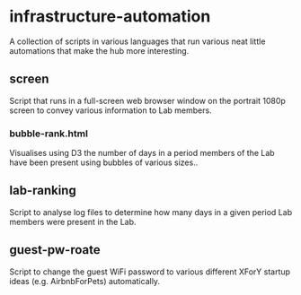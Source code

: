 # infrastructure-automation
A collection of scripts in various languages that run various neat little automations that make the hub more interesting.

## screen
Script that runs in a full-screen web browser window on the portrait 1080p screen to convey various information to Lab members.

### bubble-rank.html
Visualises using D3 the number of days in a period members of the Lab have been present using bubbles of various sizes..

## lab-ranking
Script to analyse log files to determine how many days in a given period Lab members were present in the Lab.

## guest-pw-roate
Script to change the guest WiFi password to various different XForY startup ideas (e.g. AirbnbForPets) automatically.
